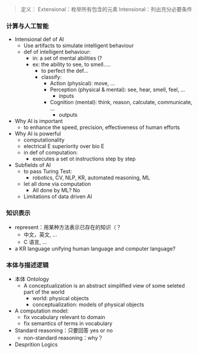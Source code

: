 > 定义：
> Extensional：枚举所有包含的元素
> Intensional：列出充分必要条件

### 计算与人工智能
- Intensional def of AI
	- Use artifacts to simulate intelligent behaviour
	- def of intelligent behaviour:
		- in: a set of mental abilities (?
		- ex: the ability to see, to smell.....
			- to perfect the def...
			- classify:
				- Action (physical): move, ...
				- Perception (physical & mental): see, hear, smell, feel, ...
					- inputs
				- Cognition (mental): think, reason, calculate, communicate, ...
					- outputs
- Why AI is important
	- to enhance the speed, precision, effectiveness of human efforts
- Why AI is powerful
	- computationality
	- electrical E superiority over bio E
	- in def of computation:
		- executes a set ot instructions step by step
- Subfields of AI
	- to pass Turing Test:
		- robotics, CV, NLP, KR, automated reasoning, ML
	- let all done via computation
		- All done by ML? No
	- Limitations of data driven AI

### 知识表示
- represent：用某种方法表示已存在的知识（？
	- 中文，英文, ...
	- C 语言, ...
- a KR language unifying human language and computer language?

### 本体与描述逻辑
- 本体 Ontology
	- A conceptualization is an abstract simplified view of some seleted part of the world
		- world: physical objects
		- conceptualization: models of physical objects
- A computation model:
	- fix vocabulary relevant to domain
	- fix semantics of terms in vocabulary
- Standard reasoning：只要回答 yes or no
	- non-standard reasoning：why？
- Desprition Logics